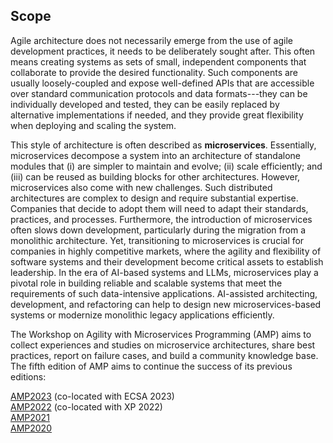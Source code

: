 Scope
----------------------------

Agile architecture does not necessarily emerge from the use of agile development practices, it needs to be deliberately sought after. This often means creating systems as sets of small, independent components that collaborate to provide the desired functionality. Such components are usually loosely-coupled and expose well-defined APIs that are accessible over standard communication protocols and data formats---they can be individually developed and tested, they can be easily replaced by alternative implementations if needed, and they provide great flexibility when deploying and scaling the system.

This style of architecture is often described as **microservices**. Essentially, microservices decompose a system into an architecture of standalone modules that (i) are simpler to maintain and evolve; (ii) scale efficiently; and (iii) can be reused as building blocks for other architectures. 
However, microservices also come with new challenges. Such distributed architectures are complex to design and require substantial expertise. 
Companies that decide to adopt them will need to adapt their standards, practices, and processes. Furthermore, the introduction of microservices often slows down development, particularly during the migration from a monolithic architecture. 
Yet, transitioning to microservices is crucial for companies in highly competitive markets, where the agility and flexibility of software systems and their development become critical assets to establish leadership. In the era of AI-based systems and LLMs, microservices play a pivotal role 
in building reliable and scalable systems that meet the requirements of such data-intensive applications. AI-assisted architecting, development, and refactoring can help to design new microservices-based systems or modernize monolithic legacy applications efficiently.

The Workshop on Agility with Microservices Programming (AMP) aims to collect experiences and studies on microservice architectures, share best practices, report on failure cases, and build a community knowledge base. The fifth edition of AMP aims to continue the success of its previous editions:

[AMP2023](https://amp.fe.up.pt/2023/) (co-located with ECSA 2023) <br>
[AMP2022](https://amp.fe.up.pt/2022/) (co-located with XP 2022) <br>
[AMP2021](https://amp.fe.up.pt/2021/) <br>
[AMP2020](https://amp.fe.up.pt/2020/)


